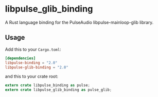libpulse_glib_binding
=====================

A Rust language binding for the PulseAudio libpulse-mainloop-glib library.

## Usage

Add this to your `Cargo.toml`:

```toml
[dependencies]
libpulse-binding = "2.0"
libpulse-glib-binding = "2.0"
```

and this to your crate root:

```rust
extern crate libpulse_binding as pulse;
extern crate libpulse_glib_binding as pulse_glib;
```
